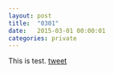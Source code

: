```yaml
---
layout: post
title:  "0301"
date:   2015-03-01 00:00:01
categories: private
---
```

This is test.
[tweet]

[tweet]:      http://twitter.com/caramelcccookie